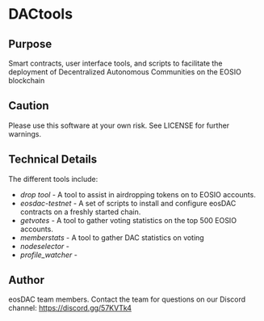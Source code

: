 # DACtools

## Purpose
Smart contracts, user interface tools, and scripts to facilitate the deployment of Decentralized Autonomous Communities on the EOSIO blockchain


## Caution
Please use this software at your own risk. See LICENSE for further warnings.

## Technical Details

The different tools include:
- *drop tool* - A tool to assist in airdropping tokens on to EOSIO accounts.
- *eosdac-testnet* - A set of scripts to install and configure eosDAC contracts on a freshly started chain.
- *getvotes* - A tool to gather voting statistics on the top 500 EOSIO accounts.
- *memberstats* - A tool to gather DAC statistics on voting
- *nodeselector* -
- *profile_watcher* -  

## Author
eosDAC team members. Contact the team for questions on our Discord channel: https://discord.gg/57KVTk4